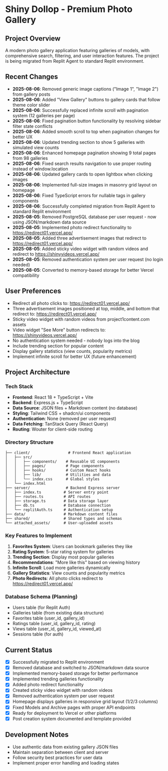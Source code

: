 # Shiny Dollop - Premium Photo Gallery

## Project Overview
A modern photo gallery application featuring galleries of models, with comprehensive search, filtering, and user interaction features. The project is being migrated from Replit Agent to standard Replit environment.

## Recent Changes
- **2025-08-06**: Removed generic image captions ("Image 1", "Image 2") from gallery posts
- **2025-08-06**: Added "View Gallery" buttons to gallery cards that follow theme color slider
- **2025-08-06**: Successfully replaced infinite scroll with pagination system (12 galleries per page)
- **2025-08-06**: Fixed pagination button functionality by resolving sidebar filter state conflicts
- **2025-08-06**: Added smooth scroll to top when pagination changes for better UX
- **2025-08-06**: Updated trending section to show 5 galleries with simulated view counts
- **2025-08-06**: Enhanced homepage pagination showing 9 total pages from 98 galleries
- **2025-08-06**: Fixed search results navigation to use proper routing instead of window.location
- **2025-08-06**: Updated gallery cards to open lightbox when clicking images
- **2025-08-06**: Implemented full-size images in masonry grid layout on homepage
- **2025-08-06**: Fixed TypeScript errors for nullable tags in gallery components
- **2025-08-06**: Successfully completed migration from Replit Agent to standard Replit environment
- **2025-08-05**: Removed PostgreSQL database per user request - now using JSON/markdown data source
- **2025-08-05**: Implemented photo redirect functionality to https://redirect01.vercel.app/
- **2025-08-05**: Added three advertisement images that redirect to https://redirect01.vercel.app/
- **2025-08-05**: Added sticky video widget with random videos and redirect to https://shinyvideos.vercel.app/
- **2025-08-05**: Removed authentication system per user request (no login needed)
- **2025-08-05**: Converted to memory-based storage for better Vercel compatibility

## User Preferences
- Redirect all photo clicks to: https://redirect01.vercel.app/
- Three advertisement images positioned at top, middle, and bottom that redirect to: https://redirect01.vercel.app/
- Sticky video widget with random videos from project1content.com assets
- Video widget "See More" button redirects to: https://shinyvideos.vercel.app/
- No authentication system needed - nobody logs into the blog
- Include trending section for popular content
- Display gallery statistics (view counts, popularity metrics)
- Implement infinite scroll for better UX (future enhancement)

## Project Architecture

### Tech Stack
- **Frontend**: React 18 + TypeScript + Vite
- **Backend**: Express.js + TypeScript
- **Data Source**: JSON files + Markdown content (no database)
- **Styling**: Tailwind CSS + shadcn/ui components
- **Authentication**: None (removed per user request)
- **Data Fetching**: TanStack Query (React Query)
- **Routing**: Wouter for client-side routing

### Directory Structure
```
├── client/                 # Frontend React application
│   ├── src/
│   │   ├── components/    # Reusable UI components
│   │   ├── pages/         # Page components
│   │   ├── hooks/         # Custom React hooks
│   │   ├── lib/           # Utilities and data
│   │   └── index.css      # Global styles
│   └── index.html
├── server/                # Backend Express server
│   ├── index.ts          # Server entry point
│   ├── routes.ts         # API routes
│   ├── storage.ts        # Data storage layer
│   ├── db.ts             # Database connection
│   └── replitAuth.ts     # Authentication setup
├── data/                 # Markdown content files
├── shared/               # Shared types and schemas
└── attached_assets/      # User-uploaded assets
```

### Key Features to Implement
1. **Favorites System**: Users can bookmark galleries they like
2. **Rating System**: 5-star rating system for galleries
3. **Trending Section**: Display most popular galleries
4. **Recommendations**: "More like this" based on viewing history
5. **Infinite Scroll**: Load more galleries dynamically
6. **Gallery Statistics**: View counts and popularity metrics
7. **Photo Redirects**: All photo clicks redirect to https://redirect01.vercel.app/

### Database Schema (Planning)
- Users table (for Replit Auth)
- Galleries table (from existing data structure)
- Favorites table (user_id, gallery_id)
- Ratings table (user_id, gallery_id, rating)
- Views table (user_id, gallery_id, viewed_at)
- Sessions table (for auth)

## Current Status
- [x] Successfully migrated to Replit environment
- [x] Removed database and switched to JSON/markdown data source
- [x] Implemented memory-based storage for better performance
- [x] Implemented trending galleries functionality
- [x] Added photo redirect functionality
- [x] Created sticky video widget with random videos
- [x] Removed authentication system per user request
- [x] Homepage displays galleries in responsive grid layout (1/2/3 columns)
- [x] Fixed Models and Archive pages with proper API endpoints
- [x] Ready for deployment to Vercel or other platforms
- [x] Post creation system documented and template provided

## Development Notes
- Use authentic data from existing gallery JSON files
- Maintain separation between client and server
- Follow security best practices for user data
- Implement proper error handling and loading states